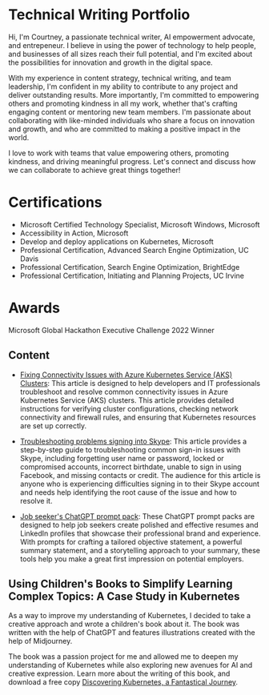 # Technical Writing Portfolio
Hi, I'm Courtney, a passionate technical writer, AI empowerment advocate, and entrepeneur. I believe in using the power of technology to help people, and businesses of all sizes reach their full potential, and I'm excited about the possibilities for innovation and growth in the digital space.

With my experience in content strategy, technical writing, and team leadership, I'm confident in my ability to contribute to any project and deliver outstanding results. More importantly, I'm committed to empowering others and promoting kindness in all my work, whether that's crafting engaging content or mentoring new team members. I'm passionate about collaborating with like-minded individuals who share a focus on innovation and growth, and who are committed to making a positive impact in the world. 

I love to work with teams that value empowering others, promoting kindness, and driving meaningful progress. Let's connect and discuss how we can collaborate to achieve great things together!


# Certifications
- Microsoft Certified Technology Specialist, Microsoft Windows, Microsoft
- Accessibility in Action, Microsoft
- Develop and deploy applications on Kubernetes, Microsoft
- Professional Certification, Advanced Search Engine Optimization, UC Davis
- Professional Certification, Search Engine Optimization, BrightEdge
- Professional Certification, Initiating and Planning Projects, UC Irvine

# Awards
Microsoft Global Hackathon Executive Challenge 2022 Winner


## Content

- [Fixing Connectivity Issues with Azure Kubernetes Service (AKS) Clusters](https://github.com/CourtneyWhy/technical-writing-portfolio/blob/main/aks-cluster-connectivity-issues.md): This article is designed to help developers and IT professionals troubleshoot and resolve common connectivity issues in Azure Kubernetes Service (AKS) clusters. This article provides detailed instructions for verifying cluster configurations, checking network connectivity and firewall rules, and ensuring that Kubernetes resources are set up correctly.

- [Troubleshooting problems signing into Skype](https://support.skype.com/en/faq/FA10038/troubleshooting-problems-signing-into-skype.md): This article provides a step-by-step guide to troubleshooting common sign-in issues with Skype, including forgetting user name or password, locked or compromised accounts, incorrect birthdate, unable to sign in using Facebook, and missing contacts or credit. The audience for this article is anyone who is experiencing difficulties signing in to their Skype account and needs help identifying the root cause of the issue and how to resolve it.

- [Job seeker's ChatGPT prompt pack](https://theconsciouslykind.com/products/job-seekers-chatgpt-prompt-pack.md): These ChatGPT prompt packs are designed to help job seekers create polished and effective resumes and LinkedIn profiles that showcase their professional brand and experience. With prompts for crafting a tailored objective statement, a powerful summary statement, and a storytelling approach to your summary, these tools help you make a great first impression on potential employers. 


## Using Children's Books to Simplify Learning Complex Topics: A Case Study in Kubernetes

As a way to improve my understanding of Kubernetes, I decided to take a creative approach and wrote a children's book about it. The book was written with the help of ChatGPT and features illustrations created with the help of Midjourney.

The book was a passion project for me and allowed me to deepen my understanding of Kubernetes while also exploring new avenues for AI and creative expression. Learn more about the writing of this book, and download a free copy [Discovering Kubernetes, a Fantastical Journey](https://theconsciouslykind.com/blogs/blog/creating-a-kubernetes-childrens-book-with-ai-a-journey-of-magic-and-mishaps.md).
